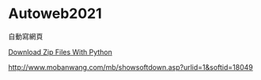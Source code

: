 # Autoweb2021
自動寫網頁



[Download Zip Files With Python](https://code.tutsplus.com/tutorials/how-to-download-files-in-python--cms-30099)


http://www.mobanwang.com/mb/showsoftdown.asp?urlid=1&softid=18049
